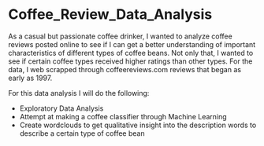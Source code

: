 # Coffee_Review_Data_Analysis

As a casual but passionate coffee drinker, I wanted to analyze coffee reviews posted online to see if I can get a better understanding of important characteristics of different types of coffee beans. Not only that, I wanted to see if certain coffee types received higher ratings than other types. For the data, I web scrapped through coffeereviews.com reviews that began as early as 1997.

For this data analysis I will do the following:

  - Exploratory Data Analysis
  - Attempt at making a coffee classifier through Machine Learning
  - Create wordclouds to get qualitative insight into the description words to describe a certain type of coffee bean

